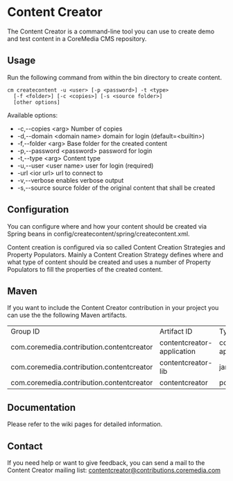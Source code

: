 Content Creator
===============

The Content Creator is a command-line tool you can use to create demo and test content in a CoreMedia CMS repository.


Usage
-----

Run the following command from within the bin directory to create content.

    cm createcontent -u <user> [-p <password>] -t <type>
      [-f <folder>] [-c <copies>] [-s <source folder>]
      [other options]

Available options:
*    -c,--copies \<arg\> 	Number of copies
*    -d,--domain \<domain name\> 	domain for login (default=\<builtin\>)
*    -f,--folder \<arg\> 	Base folder for the created content
*    -p,--password \<password\> 	password for login
*    -t,--type \<arg\> 	Content type
*    -u,--user \<user name\> 	user for login (required)
*    -url \<ior url\> 	url to connect to
*    -v,--verbose 	enables verbose output
*    -s,--source 	source folder of the original content that shall be created


Configuration
-------------

You can configure where and how your content should be created via Spring beans in
    config/createcontent/spring/createcontent.xml.

Content creation is configured via so called Content Creation Strategies and Property Populators.
Mainly a Content Creation Strategy defines where and what type of content should be created and uses a number of
Property Populators to fill the properties of the created content.


Maven
-----

If you want to include the Content Creator contribution in your project you can use the the following Maven artifacts.

<table>
  <tr>
    <td>Group ID</td>
    <td>Artifact ID</td>
    <td>Type</td>
  </tr>
  <tr>
    <td>com.coremedia.contribution.contentcreator</td>
    <td>contentcreator-application</td>
    <td>coremedia-application</td>
  </tr>
  <tr>
    <td>com.coremedia.contribution.contentcreator</td>
    <td>contentcreator-lib</td>
    <td>jar</td>
  </tr>
  <tr>
    <td>com.coremedia.contribution.contentcreator</td>
    <td>contentcreator</td>
    <td>pom</td>
  </tr>
</table>


Documentation
-------------

Please refer to the wiki pages for detailed information.


Contact
-------

If you need help or want to give feedback, you can send a mail to the Content Creator mailing list:
contentcreator@contributions.coremedia.com